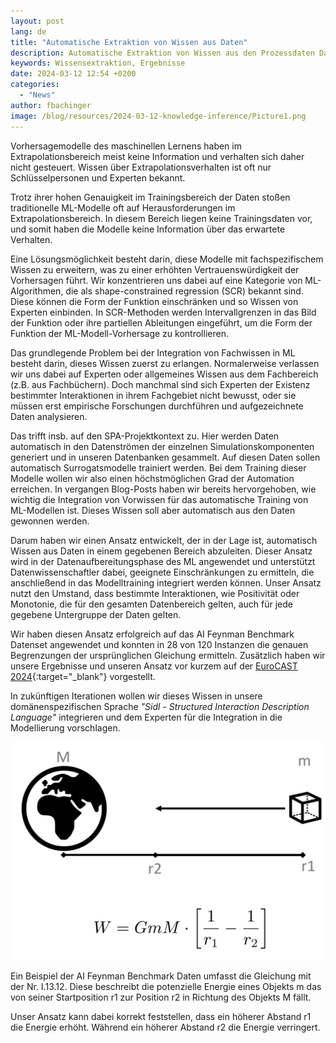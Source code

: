 ```yaml
---
layout: post
lang: de
title: "Automatische Extraktion von Wissen aus Daten"
description: Automatische Extraktion von Wissen aus den Prozessdaten Daten 
keywords: Wissensextraktion, Ergebnisse
date: 2024-03-12 12:54 +0200
categories:
  - "News"
author: fbachinger
image: /blog/resources/2024-03-12-knowledge-inference/Picture1.png
---
```


Vorhersagemodelle des maschinellen Lernens haben im Extrapolationsbereich meist keine Information und verhalten sich daher nicht gesteuert. Wissen über Extrapolationsverhalten ist oft nur Schlüsselpersonen und Experten bekannt. 

<!--more-->
Trotz ihrer hohen Genauigkeit im Trainingsbereich der Daten stoßen traditionelle ML-Modelle oft auf Herausforderungen im Extrapolationsbereich. In diesem Bereich liegen keine Trainingsdaten vor, und somit haben die Modelle keine Information über das erwartete Verhalten. 

Eine Lösungsmöglichkeit besteht darin, diese Modelle mit fachspezifischem Wissen zu erweitern, was zu einer erhöhten Vertrauenswürdigkeit der Vorhersagen führt. Wir konzentrieren uns dabei auf eine Kategorie von ML-Algorithmen, die als shape-constrained regression (SCR) bekannt sind. Diese können die Form der Funktion einschränken und so Wissen von Experten einbinden. In SCR-Methoden werden Intervallgrenzen in das Bild der Funktion oder ihre partiellen Ableitungen eingeführt, um die Form der Funktion der ML-Modell-Vorhersage zu kontrollieren.

Das grundlegende Problem bei der Integration von Fachwissen in ML besteht darin, dieses Wissen zuerst zu erlangen. Normalerweise verlassen wir uns dabei auf Experten oder allgemeines Wissen aus dem Fachbereich (z.B. aus Fachbüchern). Doch manchmal sind sich Experten der Existenz bestimmter Interaktionen in ihrem Fachgebiet nicht bewusst, oder sie müssen erst empirische Forschungen durchführen und aufgezeichnete Daten analysieren.

Das trifft insb. auf den SPA-Projektkontext zu. Hier werden Daten automatisch in den Datenströmen der einzelnen Simulationskomponenten generiert und in unseren Datenbanken gesammelt. Auf diesen Daten sollen automatisch Surrogatsmodelle trainiert werden. Bei dem Training dieser Modelle wollen wir also einen höchstmöglichen Grad der Automation erreichen. In vergangen Blog-Posts haben wir bereits hervorgehoben, wie wichtig die Integration von Vorwissen für das automatische Training von ML-Modellen ist. Dieses Wissen soll aber automatisch aus den Daten gewonnen werden.

Darum haben wir einen Ansatz entwickelt, der in der Lage ist, automatisch Wissen aus Daten in einem gegebenen Bereich abzuleiten. Dieser Ansatz wird in der Datenaufbereitungsphase des ML angewendet und unterstützt Datenwissenschaftler dabei, geeignete Einschränkungen zu ermitteln, die anschließend in das Modelltraining integriert werden können. Unser Ansatz nutzt den Umstand, dass bestimmte Interaktionen, wie Positivität oder Monotonie, die für den gesamten Datenbereich gelten, auch für jede gegebene Untergruppe der Daten gelten. 

Wir haben diesen Ansatz erfolgreich auf das AI Feynman Benchmark Datenset angewendet und konnten in 28 von 120 Instanzen die genauen Begrenzungen der ursprünglichen Gleichung ermitteln. Zusätzlich haben wir unsere Ergebnisse und unseren Ansatz vor kurzem auf der [EuroCAST 2024][EuroCAST2024]{:target="_blank"} vorgestellt. 

In zukünftigen Iterationen wollen wir dieses Wissen in unsere domänenspezifischen Sprache *"Sidl - Structured Interaction Description Language"* integrieren und dem Experten für die  Integration in die Modellierung vorschlagen.

![potentialenergy](/blog/resources/2024-03-12-knowledge-inference/Picture2.png "Beispiel für die Wissenextraktion")

Ein Beispiel der AI Feynman Benchmark Daten umfasst die Gleichung mit der Nr. I.13.12. Diese beschreibt die potenzielle Energie eines Objekts m das von seiner Startposition r1 zur Position r2 in Richtung des Objekts M fällt. 

Unser Ansatz kann dabei korrekt feststellen, dass ein höherer Abstand r1 die Energie erhöht. Während ein höherer Abstand r2 die Energie verringert.
<br/>

[EuroCAST2024]: https://eurocast2024.fulp.ulpgc.es/